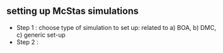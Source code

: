 ## setting up McStas simulations

+ Step 1 : choose type of simulation to set up: related to a) BOA, b) DMC, c) generic set-up
+ Step 2 : 
